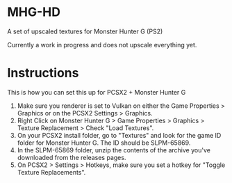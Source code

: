 # MHG-HD
A set of upscaled textures for Monster Hunter G (PS2)

Currently a work in progress and does not upscale everything yet.

# Instructions
This is how you can set this up for PCSX2 + Monster Hunter G


1. Make sure you renderer is set to Vulkan on either the Game Properties > Graphics or on the PCSX2 Settings > Graphics.
2. Right Click on Monster Hunter G > Game Properties > Graphics > Texture Replacement > Check "Load Textures".
3. On your PCSX2 install folder, go to "Textures" and look for the game ID folder for Monster Hunter G. The ID should be SLPM-65869.
4. In the SLPM-65869 folder, unzip the contents of the archive you've downloaded from the releases pages.
5. On PCSX2 > Settings > Hotkeys, make sure you set a hotkey for "Toggle Texture Replacements".

